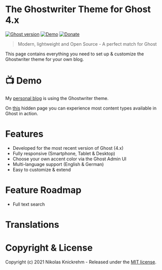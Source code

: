# The Ghostwriter Theme for Ghost 4.x

[![Ghost version](https://img.shields.io/badge/Ghost-4.x-brightgreen)](https://github.com/TryGhost/Ghost)
[![Demo](https://img.shields.io/badge/Demo-Online-yellow.svg)](https://nikolas-knickrehm.ghost.io/)
[![Donate](https://img.shields.io/badge/Donate-PayPal-blue.svg)](https://www.paypal.me/nikolasknickrehm)

> Modern, lightweight and Open Source - A perfect match for Ghost 

This page contains everything you need to set up & customize the Ghostwriter theme for your own blog.

# 📺 Demo
My [personal blog](https://nikolas-knickrehm.ghost.io) is using the Ghostwriter theme. 

On [this](https://nikolas-knickrehm.ghost.io/) hidden page you can experience most content types available in Ghost in action.

# Features
* Developed for the most recent version of Ghost (4.x)
* Fully responsive (Smartphone, Tablet & Desktop)
* Choose your own accent color via the Ghost Admin UI  
* Multi-language support (English & German)
* Easy to customize & extend

# Feature Roadmap
* Full text search

# Translations


# Copyright & License

Copyright (c) 2021 Nikolas Knickrehm - Released under the [MIT license](LICENSE).
